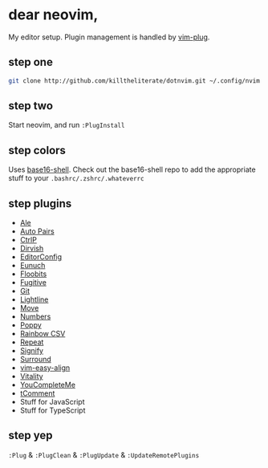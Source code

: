 # dear neovim,

My editor setup. Plugin management is handled by [vim-plug](http://github.com/junegunn/vim-plug).

## step one

```bash
git clone http://github.com/killtheliterate/dotnvim.git ~/.config/nvim
```

## step two

Start neovim, and run `:PlugInstall`

## step colors

Uses [base16-shell](https://github.com/chriskempson/base16-shell). Check out
the base16-shell repo to add the appropriate stuff to your 
`.bashrc/.zshrc/.whateverrc`

## step plugins

* [Ale](https://github.com/w0rp/ale)
* [Auto Pairs](http://github.com/jiangmiao/auto-pairs)
* [CtrlP](http://github.com/kien/ctrlp.vim)
* [Dirvish](https://github.com/justinmk/vim-dirvish)
* [EditorConfig](http://github.com/editorconfig/editorconfig-vim)
* [Eunuch](http://github.com/tpope/vim-eunuch)
* [Floobits](https://github.com/floobits/floobits-neovim)
* [Fugitive](http://github.com/tpope/vim-fugitive)
* [Git](http://github.com/tpope/vim-git)
* [Lightline](http://github.com/itchyny/lightline.vim)
* [Move](http://github.com/matze/vim-move)
* [Numbers](http://github.com/myusuf3/numbers.vim)
* [Poppy](http://github.com/bounceme/poppy.vim)
* [Rainbow CSV](https://github.com/mechatroner/rainbow_csv)
* [Repeat](http://github.com/tpope/vim-repeat)
* [Signify](http://github.com/mhinz/vim-signify)
* [Surround](http://github.com/tpope/vim-surround)
* [vim-easy-align](https://github.com/junegunn/vim-easy-align)
* [Vitality](http://github.com/sjl/vitality.vim)
* [YouCompleteMe](http://github.com/valloric/youcompleteme)
* [tComment](http://github.com/tomtom/tcomment_vim)
* Stuff for JavaScript
* Stuff for TypeScript

## step yep

`:Plug` & `:PlugClean` & `:PlugUpdate` & `:UpdateRemotePlugins`
